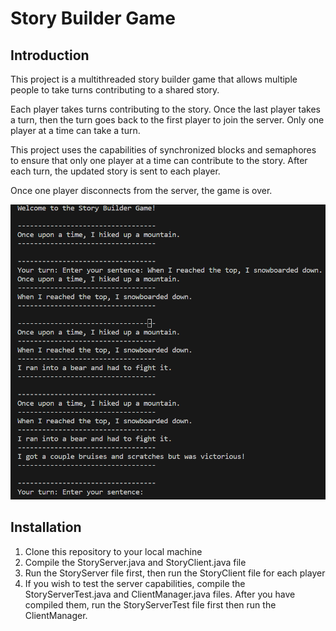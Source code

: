 # Story Builder Game

## Introduction
This project is a multithreaded story builder game that allows multiple people to take turns contributing to a shared story.

Each player takes turns contributing to the story. Once the last player takes a turn, then the turn goes back to the first player to join the server. Only one player at a time can take a turn. 

This project uses the capabilities of synchronized blocks and semaphores to ensure that only one player at a time can contribute to the story. After each turn, the updated story is sent to each player. 

Once one player disconnects from the server, the game is over.

![](GameScreenShot.png)


## Installation

1. Clone this repository to your local machine
2. Compile the StoryServer.java and StoryClient.java file
3. Run the StoryServer file first, then run the StoryClient file for each player
4. If you wish to test the server capabilities, compile the StoryServerTest.java and ClientManager.java files. After you have compiled them, run the StoryServerTest file first then run the ClientManager.

